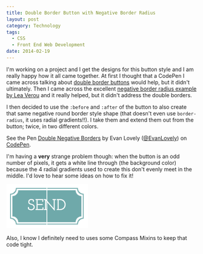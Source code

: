 ```yaml
---
title: Double Border Button with Negative Border Radius
layout: post
category: Technology
tags:
  - CSS
  - Front End Web Development
date: 2014-02-19
---
```

I'm working on a project and I get the designs for this button style and I am really happy how it all came together. At first I thought that a CodePen I came across talking about [double border buttons][1] would help, but it didn't ultimately. Then I came across the excellent [negative border radius example by Lea Verou][2] and it really helped, but it didn't address the double borders. 

I then decided to use the `:before` and `:after` of the button to also create that same negative round border style shape (that doesn't even use `border-radius`, it uses radial gradients!!). I take them and extend them out from the button; twice, in two different colors.

<p data-height="268" data-theme-id="0" data-slug-hash="xFryL" data-default-tab="result" class='codepen'>See the Pen <a href='http://codepen.io/EvanLovely/pen/xFryL'>Double Negative Borders</a> by Evan Lovely (<a href='http://codepen.io/EvanLovely'>@EvanLovely</a>) on <a href='http://codepen.io'>CodePen</a>.</p>
<script async src="//codepen.io/assets/embed/ei.js"></script>

I'm having a **very** strange problem though: when the button is an odd number of pixels, it gets a white line through (the background color) because the 4 radial gradients used to create this don't evenly meet in the middle. I'd love to hear some ideas on how to fix it!

![Broken Button][image-1]

Also, I know I definitely need to uses some Compass Mixins to keep that code tight.

[1]:	http://codepen.io/anon/pen/InDqa
[2]:	http://lea.verou.me/2011/03/beveled-corners-negative-border-radius-with-css3-gradients/

[image-1]:	/img/2014/02/double-border-broken-button.png
